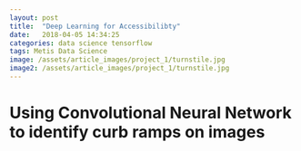 ```yaml
---
layout: post
title:  "Deep Learning for Accessibilibty"
date:   2018-04-05 14:34:25
categories: data science tensorflow
tags: Metis Data Science
image: /assets/article_images/project_1/turnstile.jpg
image2: /assets/article_images/project_1/turnstile.jpg
---
```


# Using Convolutional Neural Network to identify curb ramps on images

